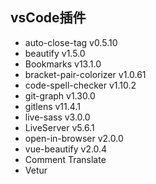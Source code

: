 ﻿## vsCode插件
  * auto-close-tag v0.5.10
  * beautify v1.5.0
  * Bookmarks v13.1.0
  * bracket-pair-colorizer v1.0.61 
  * code-spell-checker v1.10.2  
  * git-graph v1.30.0
  * gitlens v11.4.1
  * live-sass v3.0.0
  * LiveServer v5.6.1 
  * open-in-browser v2.0.0  
  * vue-beautify v2.0.4 
  * Comment Translate
  * Vetur